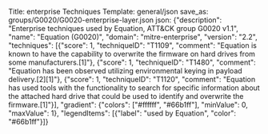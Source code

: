 Title: enterprise Techniques
Template: general/json
save_as: groups/G0020/G0020-enterprise-layer.json
json: {"description": "Enterprise techniques used by Equation, ATT&CK group G0020 v1.1", "name": "Equation (G0020)", "domain": "mitre-enterprise", "version": "2.2", "techniques": [{"score": 1, "techniqueID": "T1109", "comment": "Equation is known to have the capability to overwrite the firmware on hard drives from some manufacturers.[1]"}, {"score": 1, "techniqueID": "T1480", "comment": "Equation has been observed utilizing environmental keying in payload delivery.[2][1]"}, {"score": 1, "techniqueID": "T1120", "comment": "Equation has used tools with the functionality to search for specific information about the attached hard drive that could be used to identify and overwrite the firmware.[1]"}], "gradient": {"colors": ["#ffffff", "#66b1ff"], "minValue": 0, "maxValue": 1}, "legendItems": [{"label": "used by Equation", "color": "#66b1ff"}]}